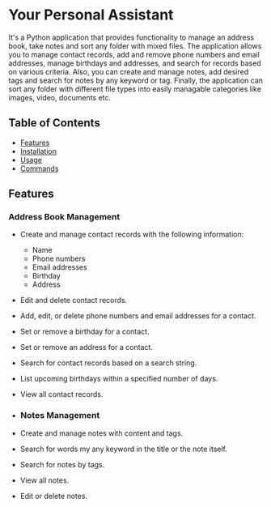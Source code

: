 # Your Personal Assistant

It's a Python application that provides functionality to manage an address book, take notes and sort any folder with mixed files. The application allows you to manage contact records, add and remove phone numbers and email addresses, manage birthdays and addresses, and search for records based on various criteria. Also, you can create and manage notes, add desired tags and search for notes by any keyword or tag. Finally, the application can sort any folder with different file types into  easily managable categories like images, video, documents etc.

## Table of Contents

- [Features](#features)
- [Installation](#installation)
- [Usage](#usage)
- [Commands](#commands)

## Features

### Address Book Management

- Create and manage contact records with the following information:
  - Name
  - Phone numbers
  - Email addresses
  - Birthday
  - Address
- Edit and delete contact records.
- Add, edit, or delete phone numbers and email addresses for a contact.
- Set or remove a birthday for a contact.
- Set or remove an address for a contact.
- Search for contact records based on a search string.
- List upcoming birthdays within a specified number of days.
- View all contact records.

- ### Notes Management

- Create and manage notes with content and tags.
- Search for words my any keyword in the title or the note itself.
- Search for notes by tags.
- View all notes.
- Edit or delete notes.
